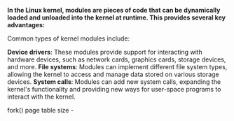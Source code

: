 **In the Linux kernel, modules are pieces of code that can be dynamically loaded and unloaded into the kernel at runtime. This provides several key advantages:**


Common types of kernel modules include:

**Device drivers**: These modules provide support for interacting with hardware devices, such as network cards, graphics cards, storage devices, and more.
**File systems**: Modules can implement different file system types, allowing the kernel to access and manage data stored on various storage devices.
**System calls**: Modules can add new system calls, expanding the kernel's functionality and providing new ways for user-space programs to interact with the kernel.


fork()
page table size - 


